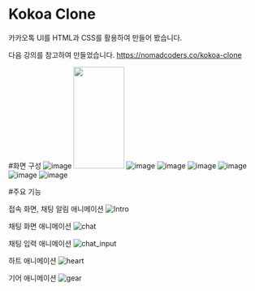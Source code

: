 # Kokoa Clone

카카오톡 UI를 HTML과 CSS를 활용하여 만들어 봤습니다.

다음 강의를 참고하여 만들었습니다.
https://nomadcoders.co/kokoa-clone

#화면 구성
![image](https://github.com/wafla/kokoa-clone/assets/50083524/f7d2f06a-a3ad-4024-a770-c11f304628b8)
<img src="https://github.com/wafla/kokoa-clone/assets/50083524/f7d2f06a-a3ad-4024-a770-c11f304628b8" width=100 height=200>
![image](https://github.com/wafla/kokoa-clone/assets/50083524/95fd4b8f-0747-4aec-859c-734115b2cade)
![image](https://github.com/wafla/kokoa-clone/assets/50083524/957280ba-a83c-47cc-a613-aff5749aab0d)
![image](https://github.com/wafla/kokoa-clone/assets/50083524/b6a78ffa-16ac-4f6a-bc02-a02b29b7068d)
![image](https://github.com/wafla/kokoa-clone/assets/50083524/5c7a118a-82a9-4f9a-8db0-8d28ccb12e18)
![image](https://github.com/wafla/kokoa-clone/assets/50083524/27e7da5b-87b4-47a9-8bf8-510bf337b1d4)
![image](https://github.com/wafla/kokoa-clone/assets/50083524/7fef1243-a6ea-4cd4-b1b2-d4950573a825)



#주요 기능

접속 화면, 채팅 알림 애니메이션
![Intro](https://github.com/wafla/kokoa-clone/assets/50083524/8906f321-3d2b-435d-b645-17e612586f66)

채팅 화면 애니메이션
![chat](https://github.com/wafla/kokoa-clone/assets/50083524/01b75ffa-c459-4df5-a506-56288b0d5222)

채팅 입력 애니메이션
![chat_input](https://github.com/wafla/kokoa-clone/assets/50083524/c44f414d-7b26-40f0-ae56-b7f2be40ce5c)

하트 애니메이션
![heart](https://github.com/wafla/kokoa-clone/assets/50083524/048edcd4-76c2-4bb4-b582-d71ce5dddde9)

기어 애니메이션
![gear](https://github.com/wafla/kokoa-clone/assets/50083524/8d3634d1-6871-41fd-8478-cf1969cb2aa9)
